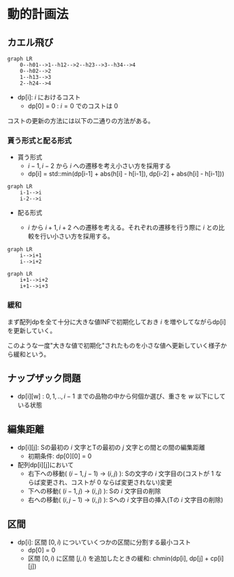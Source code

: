 # 動的計画法

## カエル飛び 

```mermaid
graph LR
    0--h01-->1--h12-->2--h23-->3--h34-->4
    0--h02-->2
    1--h13-->3
    2--h24-->4
```

- dp[i]: $i$ におけるコスト 
    - dp[0] = 0 : $i = 0$ でのコストは $0$ 

コストの更新の方法には以下の二通りの方法がある。

### 貰う形式と配る形式

- 貰う形式
    - $i-1,i-2$ から $i$ への遷移を考え小さい方を採用する
    - dp[i] = std::min(dp[i-1] + abs(h[i] - h[i-1]), dp[i-2] + abs(h[i] - h[i-1])) 
```mermaid
graph LR
    i-1-->i
    i-2-->i
```
- 配る形式

    - $i$ から $i+1,i+2$ への遷移を考える。それぞれの遷移を行う際に $i$ との比較を行い小さい方を採用する。
```mermaid
graph LR
    i-->i+1
    i-->i+2
```

```mermaid
graph LR
    i+1-->i+2
    i+1-->i+3
```


### 緩和

まず配列dpを全て十分に大きな値INFで初期化しておき $i$ を増やしてながらdp[i]を更新していく。

このような一度"大きな値で初期化"されたものを小さな値へ更新していく様子から緩和という。

## ナップザック問題 

- dp[i][w] : $0,1,..,i-1$ までの品物の中から何個か選び、重さを $w$ 以下にしている状態

## 編集距離

- dp[i][j]: Sの最初の $i$ 文字とTの最初の $j$ 文字との間との間の編集距離
    - 初期条件: dp[0][0] = 0
- 配列dp[i][j]において
    - 右下への移動( $(i-1,j-1)$ -> $(i,j)$ ): Sの文字の $i$ 文字目の(コストが $1$ ならば変更され、コストが $0$ ならば変更されない)変更 
    - 下への移動( $(i-1,j)$ -> $(i,j)$ ): Sの $i$ 文字目の削除
    - 右への移動( $(i,j-1)$ -> $(i,j)$ ): Sへの $i$ 文字目の挿入(Tの $i$ 文字目の削除)

## 区間

- dp[i]: 区間 $[0,i)$ についていくつかの区間に分割する最小コスト 
    - dp[0] = 0
    - 区間 $[0,i)$ に区間 $[j,i)$ を追加したときの緩和: chmin(dp[i], dp[j] + cp[i][j])

